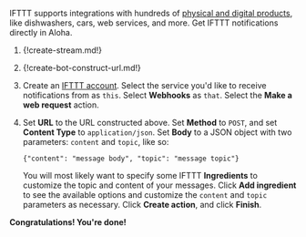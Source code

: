 IFTTT supports integrations with hundreds of
[physical and digital products](https://ifttt.com/services), like
dishwashers, cars, web services, and more. Get IFTTT notifications directly
in Aloha.

1. {!create-stream.md!}

1. {!create-bot-construct-url.md!}

1. Create an [IFTTT account](https://ifttt.com/join). Select the service you'd like
   to receive notifications from as `this`. Select **Webhooks** as
   `that`. Select the **Make a web request** action.

1. Set **URL** to the URL constructed above. Set **Method** to `POST`,
   and set **Content Type** to `application/json`. Set **Body** to a
   JSON object with two parameters: `content` and `topic`, like so:

    `{"content": "message body", "topic": "message topic"}`

    You will most likely want to specify some IFTTT **Ingredients** to
    customize the topic and content of your messages. Click **Add ingredient**
    to see the available options and customize the `content` and `topic`
    parameters as necessary. Click **Create action**, and click **Finish**.

**Congratulations! You're done!**
